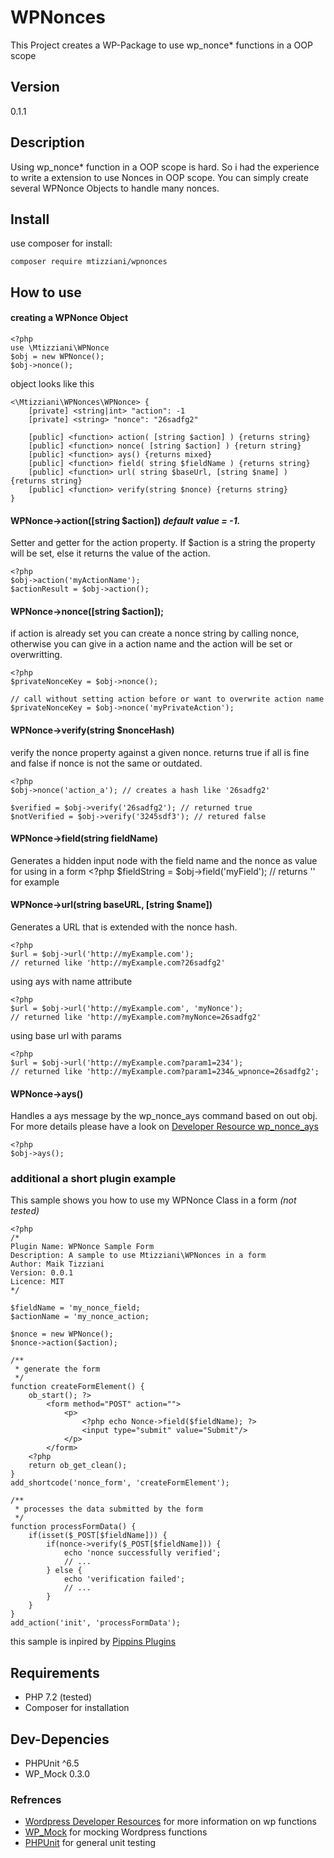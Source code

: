 # WPNonces

This Project creates a WP-Package to use wp_nonce* functions in a OOP scope

## Version
0.1.1


## Description

Using wp_nonce* function in a OOP scope is hard. So i had the experience to write a extension to use Nonces in OOP scope.
You can simply create several WPNonce Objects to handle many nonces.


## Install

use composer for install:

    composer require mtizziani/wpnonces

    

## How to use

#### creating a WPNonce Object
    <?php
    use \Mtizziani\WPNonce
    $obj = new WPNonce();
    $obj->nonce();
    
object looks like this

    <\Mtizziani\WPNonces\WPNonce> {
        [private] <string|int> "action": -1
        [private] <string> "nonce": "26sadfg2"
        
        [public] <function> action( [string $action] ) {returns string}
        [public] <function> nonce( [string $action] ) {return string}
        [public] <function> ays() {returns mixed}
        [public] <function> field( string $fieldName ) {returns string}
        [public] <function> url( string $baseUrl, [string $name] ) {returns string}
        [public] <function> verify(string $nonce) {returns string}
    }
    

#### WPNonce->action([string $action]) *default value = -1.*
Setter and getter for the action property. If $action is a string the property will be set, else it
returns the value of the action.

    <?php
    $obj->action('myActionName');
    $actionResult = $obj->action();
    
#### WPNonce->nonce([string $action]);
if action is already set you can create a nonce string by calling nonce, otherwise you can give in a action name and the 
action will be set or overwritting.

    <?php
    $privateNonceKey = $obj->nonce();
     
    // call without setting action before or want to overwrite action name
    $privateNonceKey = $obj->nonce('myPrivateAction');
    
#### WPNonce->verify(string $nonceHash)
verify the nonce property against a given nonce. returns true if all is fine and false if nonce is not the same
or outdated.

    <?php
    $obj->nonce('action_a'); // creates a hash like '26sadfg2'
    
    $verified = $obj->verify('26sadfg2'); // returned true
    $notVerified = $obj->verify('3245sdf3'); // retured false
    
#### WPNonce->field(string fieldName)
Generates a hidden input node with the field name and the nonce as value for using in a form
    <?php
    $fieldString = $obj->field('myField'); 
    // returns '<input type="hidden" id="myField" name="myField" value="34Da3Bc">' for example

#### WPNonce->url(string baseURL, [string $name])
Generates a URL that is extended with the nonce hash.

    <?php
    $url = $obj->url('http://myExample.com');
    // returned like 'http://myExample.com?26sadfg2'
    
using ays with name attribute

    <?php
    $url = $obj->url('http://myExample.com', 'myNonce');
    // returned like 'http://myExample.com?myNonce=26sadfg2'
    
using base url with params
    
    <?php
    $url = $obj->url('http://myExample.com?param1=234');
    // returned like 'http://myExample.com?param1=234&_wpnonce=26sadfg2';
    
#### WPNonce->ays()  
Handles a ays message by the wp_nonce_ays command based on out obj. For more details please
have a look on [Developer Resource wp_nonce_ays](https://developer.wordpress.org/reference/functions/wp_nonce_ays/)

    <?php
    $obj->ays();
    

### additional a short plugin example

This sample shows you how to use my WPNonce Class in a form *(not tested)*
    
    <?php
    /*
    Plugin Name: WPNonce Sample Form
    Description: A sample to use Mtizziani\WPNonces in a form
    Author: Maik Tizziani
    Version: 0.0.1
    Licence: MIT
    */ 
     
    $fieldName = 'my_nonce_field;
    $actionName = 'my_nonce_action;
    
    $nonce = new WPNonce();
    $nonce->action($action);

    /**
     * generate the form
     */     
    function createFormElement() {
        ob_start(); ?>
            <form method="POST" action="">
                <p>
                    <?php echo Nonce->field($fieldName); ?>
                    <input type="submit" value="Submit"/>
                </p>
            </form>
        <?php
        return ob_get_clean();
    }
    add_shortcode('nonce_form', 'createFormElement');
     
    /**
     * processes the data submitted by the form
     */
    function processFormData() {
        if(isset($_POST[$fieldName])) {
            if(nonce->verify($_POST[$fieldName])) {
                echo 'nonce successfully verified';
                // ...
            } else {
                echo 'verification failed';
                // ...
            }  
        }
    }
    add_action('init', 'processFormData');
    
this sample is inpired by [Pippins Plugins](https://pippinsplugins.com/introduction-to-using-nonces-for-form-validation/)    


## Requirements

- PHP 7.2 (tested)
- Composer for installation


## Dev-Depencies
- PHPUnit ^6.5
- WP_Mock 0.3.0
 
  
### Refrences

- [Wordpress Developer Resources](https://developer.wordpress.org/?s=wp_nonce) for more information on wp functions
- [WP_Mock](https://github.com/10up/wp_mock) for mocking Wordpress functions
- [PHPUnit](https://phpunit.de/) for general unit testing
